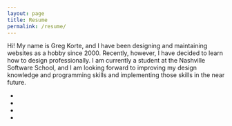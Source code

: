 ```yaml
---
layout: page
title: Resume
permalink: /resume/
---
```


<section>
<p>Hi! My name is Greg Korte, and I have been designing and maintaining websites as a hobby since 2000. Recently, however, I have decided to learn how to design professionally. I am currently a student at the Nashville Software School, and I am looking forward to improving my design knowledge and programming skills and implementing those skills in the near future.</p>

<nav>
<ul>
  <li><a href="/"><span class="fa fa-info-circle fa-3x about"></span></a></li>
  <li><a href="/blog/"><span class="fa fa-pencil fa-3x blog"></span></a></li>
  <li><a href="/portfolio/"><span class="fa fa-folder-open fa-3x portfolio"></span></a></li>
  <li><a href="/resume/"><span class="fa fa-spinner fa-3x resume"></span></a></li>
</ul>
</nav>
</section>
